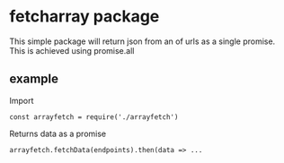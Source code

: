 # fetcharray package

This simple package will return json from an of urls as a single promise.
This is achieved using promise.all

## example

Import

```
const arrayfetch = require('./arrayfetch')
```

Returns data as a promise

```
arrayfetch.fetchData(endpoints).then(data => ...
```
